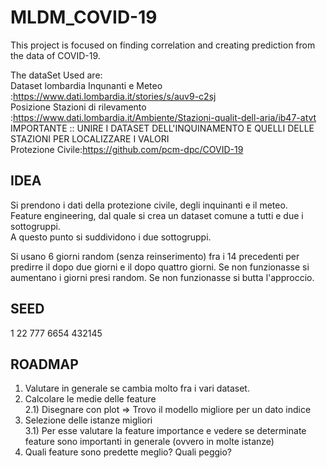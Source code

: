 # MLDM_COVID-19

This project is focused on finding correlation and creating prediction from the data of COVID-19.<br />

The dataSet Used are:<br />
Dataset lombardia Inqunanti e Meteo :https://www.dati.lombardia.it/stories/s/auv9-c2sj<br />
Posizione Stazioni di rilevamento :https://www.dati.lombardia.it/Ambiente/Stazioni-qualit-dell-aria/ib47-atvt<br />
IMPORTANTE :: UNIRE I DATASET DELL'INQUINAMENTO E QUELLI DELLE STAZIONI PER LOCALIZZARE I VALORI<br />
Protezione Civile:https://github.com/pcm-dpc/COVID-19<br />

## IDEA
Si prendono i dati della protezione civile, degli inquinanti e il meteo.<br />
Feature engineering, dal quale si crea un dataset comune a tutti e due i sottogruppi.<br />
A questo punto si suddividono i due sottogruppi.<br />

Si usano 6 giorni random (senza reinserimento) fra i 14 precedenti per predirre il dopo due giorni e il dopo quattro giorni.
Se non funzionasse si aumentano i giorni presi random. Se non funzionasse si butta l'approccio.

## SEED
1 22 777 6654 432145

## ROADMAP
1) Valutare in generale se cambia molto fra i vari dataset.
2) Calcolare le medie delle feature <br />
2.1) Disegnare con plot => Trovo il modello migliore per un dato indice
3) Selezione delle istanze migliori <br />
3.1) Per esse valutare la feature importance e vedere se determinate feature sono importanti in generale (ovvero in molte istanze) <br />
4) Quali feature sono predette meglio? Quali peggio?
